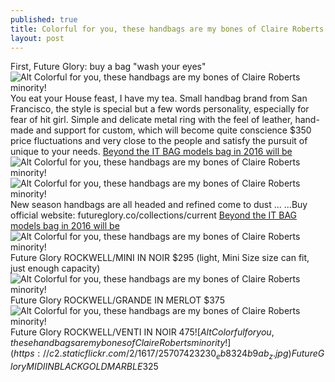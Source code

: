 ```yaml
---
published: true
title: Colorful for you, these handbags are my bones of Claire Roberts minority!
layout: post
---
```

First, Future Glory: buy a bag \"wash your eyes\"![Alt Colorful for you, these handbags are my bones of Claire Roberts minority!](https://c2.staticflickr.com/2/1675/26007921445_72e4672949_z.jpg)You eat your House feast, I have my tea. Small handbag brand from San Francisco, the style is special but a few words personality, especially for fear of hit girl. Simple and delicate metal ring with the feel of leather, hand-made and support for custom, which will become quite conscience $350 price fluctuations and very close to the people and satisfy the pursuit of unique to your needs. [Beyond the IT BAG models bag in 2016 will be](http://www.focalstyle.com/2016/02/12/beyond-the-it-bag-models-bag-in-2016-will-be-popular/)![Alt Colorful for you, these handbags are my bones of Claire Roberts minority!](https://c2.staticflickr.com/2/1521/25982012666_c93fbb9b55_b.jpg)![Alt Colorful for you, these handbags are my bones of Claire Roberts minority!](https://c2.staticflickr.com/2/1694/25982021036_34d084d73a_b.jpg)New season handbags are all headed and refined come to dust ... ...Buy official website: futureglory.co/collections/current [Beyond the IT BAG models bag in 2016 will be](http://www.focalstyle.com/2016/02/12/beyond-the-it-bag-models-bag-in-2016-will-be-popular/)![Alt Colorful for you, these handbags are my bones of Claire Roberts minority!](https://c2.staticflickr.com/2/1522/26007953995_89cef52645_z.jpg)Future Glory ROCKWELL/MINI IN NOIR $295 (light, Mini Size size can fit, just enough capacity)![Alt Colorful for you, these handbags are my bones of Claire Roberts minority!](https://c2.staticflickr.com/2/1599/25375254834_d7eec0871e_z.jpg)Future Glory ROCKWELL/GRANDE IN MERLOT $375![Alt Colorful for you, these handbags are my bones of Claire Roberts minority!](https://c2.staticflickr.com/2/1591/25887188022_3d1b054cc0_z.jpg)Future Glory ROCKWELL/VENTI IN NOIR $475![Alt Colorful for you, these handbags are my bones of Claire Roberts minority!](https://c2.staticflickr.com/2/1617/25707423230_eb8324b9ab_z.jpg)Future Glory MIDI IN BLACK GOLD MARBLE$325